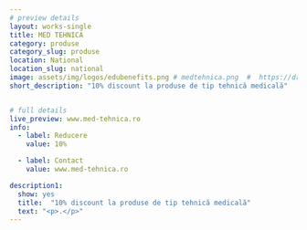 ```yaml
---
# preview details
layout: works-single
title: MED TEHNICA
category: produse
category_slug: produse
location: National
location_slug: national
image: assets/img/logos/edubenefits.png # medtehnica.png  #  https://drive.google.com/file/d/1XFL92pHN9fjiyp6BZRxgVAepraekMluU/view?usp=share_link
short_description: "10% discount la produse de tip tehnică medicală"


# full details
live_preview: www.med-tehnica.ro 
info:
  - label: Reducere
    value: 10%

  - label: Contact
    value: www.med-tehnica.ro 

description1:
  show: yes
  title:  "10% discount la produse de tip tehnică medicală"
  text: "<p>.</p>"
---
```


